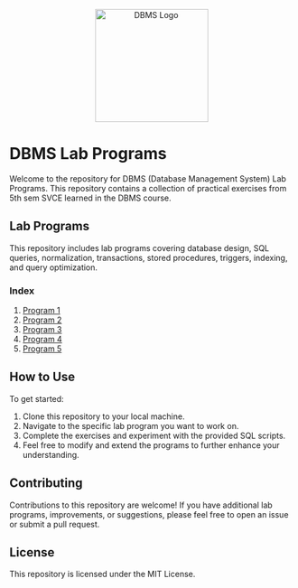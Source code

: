 <!-- Animated DBMS Logo -->
<p align="center">
  <img src="https://media.giphy.com/media/z4g5wJdAmeYcJLMj6h/giphy.gif" alt="DBMS Logo" width="200"/>
</p>

# DBMS Lab Programs

Welcome to the repository for DBMS (Database Management System) Lab Programs. This repository contains a collection of practical exercises from 5th sem SVCE learned in the DBMS course.

## Lab Programs

This repository includes lab programs covering database design, SQL queries, normalization, transactions, stored procedures, triggers, indexing, and query optimization.

### Index

1. [Program 1](https://github.com/suraj0-11/DBMS-LAB-SEM-5/blob/main/program1.sql)
2. [Program 2](https://github.com/suraj0-11/DBMS-LAB-SEM-5/blob/main/program2.sql)
3. [Program 3](https://github.com/suraj0-11/DBMS-LAB-SEM-5/blob/main/program3.sql)
4. [Program 4](https://github.com/suraj0-11/DBMS-LAB-SEM-5/blob/main/program4.sql)
5. [Program 5](https://github.com/suraj0-11/DBMS-LAB-SEM-5/blob/main/program5.sql)

## How to Use

To get started:

1. Clone this repository to your local machine.
2. Navigate to the specific lab program you want to work on.
3. Complete the exercises and experiment with the provided SQL scripts.
4. Feel free to modify and extend the programs to further enhance your understanding.

## Contributing

Contributions to this repository are welcome! If you have additional lab programs, improvements, or suggestions, please feel free to open an issue or submit a pull request.

## License

This repository is licensed under the MIT License.
